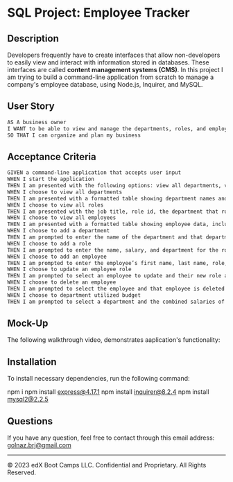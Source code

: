 # SQL Project: Employee Tracker

## Description

Developers frequently have to create interfaces that allow non-developers to easily view and interact with information stored in databases. These interfaces are called **content management systems (CMS)**. In this project I am trying to build a command-line application from scratch to manage a company's employee database, using Node.js, Inquirer, and MySQL.


## User Story

```md
AS A business owner
I WANT to be able to view and manage the departments, roles, and employees in my company
SO THAT I can organize and plan my business
```

## Acceptance Criteria

```md
GIVEN a command-line application that accepts user input
WHEN I start the application
THEN I am presented with the following options: view all departments, view all roles, view all employees, add a department, add a role, add an employee, update an employee role, Delete an employee, and Department utilized budget
WHEN I choose to view all departments
THEN I am presented with a formatted table showing department names and department ids
WHEN I choose to view all roles
THEN I am presented with the job title, role id, the department that role belongs to, and the salary for that role
WHEN I choose to view all employees
THEN I am presented with a formatted table showing employee data, including employee ids, first names, last names, job titles, departments, salaries, and managers that the employees report to
WHEN I choose to add a department
THEN I am prompted to enter the name of the department and that department is added to the database
WHEN I choose to add a role
THEN I am prompted to enter the name, salary, and department for the role and that role is added to the database
WHEN I choose to add an employee
THEN I am prompted to enter the employee’s first name, last name, role, and manager, and that employee is added to the database
WHEN I choose to update an employee role
THEN I am prompted to select an employee to update and their new role and this information is updated in the database 
WHEN I choose to delete an employee
THEN I am prompted to select the employee and that employee is deleted from database
WHEN I choose to department utilized budget
THEN I am prompted to select a department and the combined salaries of all employees in that department will be shown in terminal
```

## Mock-Up

The following walkthrough video, demonstrates aaplication's functionality:


## Installation

To install necessary dependencies, run the following command:

npm i
npm install express@4.17.1
npm install inquirer@8.2.4
npm install mysql2@2.2.5

## Questions
If you have any question, feel free to contact through this email address: golnaz.brj@gmail.com

---

© 2023 edX Boot Camps LLC. Confidential and Proprietary. All Rights Reserved.
